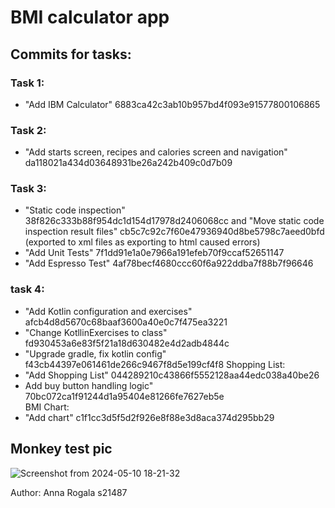 # BMI calculator app

## Commits for tasks:
### Task 1:  
- "Add IBM Calculator" 6883ca42c3ab10b957bd4f093e91577800106865
### Task 2:  
- "Add starts screen, recipes and calories screen and navigation" da118021a434d03648931be26a242b409c0d7b09
### Task 3:  
- "Static code inspection" 38f826c333b88f954dc1d154d17978d2406068cc and "Move static code inspection result files" cb5c7c92c7f60e47936940d8be5798c7aeed0bfd (exported to xml files as exporting to html caused errors)  
- "Add Unit Tests" 7f1dd91e1a0e7966a191efeb70f9ccaf52651147  
- "Add Espresso Test" 4af78becf4680ccc60f6a922ddba7f88b7f96646
### task 4:
- "Add Kotlin configuration and exercises" afcb4d8d5670c68baaf3600a40e0c7f475ea3221
- "Change KotllinExercises to class" fd930453a6e83f5f21a18d630482e4d2adb4844c
- "Upgrade gradle, fix kotlin config" f43cb44397e061461de266c9467f8d5e199cf4f8
Shopping List: 
- "Add Shopping List" 044289210c43866f5552128aa44edc038a40be26
- Add buy button handling logic" 70bc072ca1f91244d1a95404e81266fe7627eb5e  
BMI Chart:
- "Add chart" c1f1cc3d5f5d2f926e8f88e3d8aca374d295bb29

## Monkey test pic

![Screenshot from 2024-05-10 18-21-32](https://github.com/annarogala/BMI_android_app/assets/13242654/9f825267-4bc6-4806-bcf0-2e7f03f0cb31)




Author: Anna Rogala s21487
